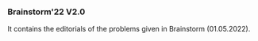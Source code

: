 ### Brainstorm'22 V2.0

It contains the editorials of the problems given in Brainstorm (01.05.2022).
